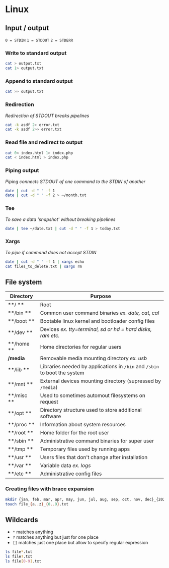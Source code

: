 # Linux

## Input / output
`0 = STDIN`
`1 = STDOUT`
`2 = STDERR`

### Write to standard output
```sh
cat > output.txt
cat 1> output.txt
```

### Append to standard output
```sh
cat >> output.txt
```

### Redirection
_Redirection of STDOUT breaks pipelines_
```sh
cat -k asdf 2> error.txt
cat -k asdf 2>> error.txt
```

### Read file and redirect to output
```sh
cat 0< index.html 1> index.php
cat < index.html > index.php
```

### Piping output
_Piping connects STDOUT of one command to the STDIN of another_
```sh
date | cut -d " " -f 1
date | cut -d " " -f 2 > ~/month.txt
```

### Tee
_To save a data 'snapshot' without breaking pipelines_
```sh
date | tee ~/date.txt | cut -d " " -f 1 > today.txt
```

### Xargs
_To pipe if command does not accept STDIN_
```sh
date | cut -d " " -f 1 | xargs echo
cat files_to_delete.txt | xargs rm
```

## File system

| Directory | Purpose                                                                   |
| ---       | ---                                                                       |
| **/     **  | Root                                                                      |
| **/bin  **  | Common user command binaries _ex. date, cat, cal_                         |
| **/boot **  | Bootable linux kernel and bootloader config files                         |
| **/dev  **  | Devices _ex. tty=terminal, sd or hd = hard disks, ram etc._               |
| **/home **  | Home directories for regular users                                        |
| **/media**  | Removable media mounting directory _ex. usb_                              |
| **/lib  **  | Libraries needed by applications in `/bin` and `/sbin` to boot the system |
| **/mnt  **  | External devices mounting directory (supressed by `/media`)               |
| **/misc **  | Used to sometimes automout filesystems on request                         |
| **/opt  **  | Directory structure used to store additional software                     |
| **/proc **  | Information about system resources                                        |
| **/root **  | Home folder for the root user                                             |
| **/sbin **  | Administrative command binaries for super user                            |
| **/tmp  **  | Temporary files used by running apps                                      |
| **/usr  **  | Users files that don't change after installation                          |
| **/var  **  | Variable data _ex. logs_                                                  |
| **/etc  **  | Administrative config files                                               |

### Creating files with brace expansion
```sh
mkdir {jan, feb, mar, apr, may, jun, jul, aug, sep, oct, nov, dec}_{2020, 2021}
touch file_{a..z}_{0..9}.txt
```

## Wildcards

- `*` matches anything
- `?` matches anything but just for one place
- `[]` matches just one place but allow to specify regular expression

```sh
ls file*.txt
ls file?.txt
ls file[0-9].txt
```
